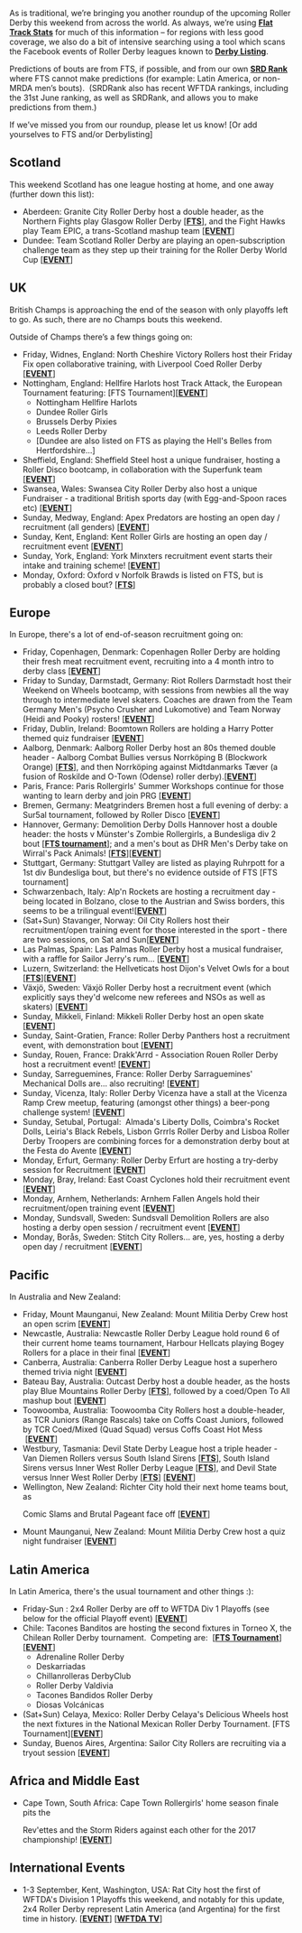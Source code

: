 <html><body><p class="p1"><span class="s1">As is traditional, we’re bringing you another roundup of the upcoming Roller Derby this weekend from across the world. As always, we’re using <a href="http://flattrackstats.com/"><span class="s2"><b>Flat Track Stats</b></span></a> for much of this information – for regions with less good coverage, we also do a bit of intensive searching using a tool which scans the Facebook events of Roller Derby leagues known to <strong><a href="http://derbylisting.com/dl/grid/">Derby Listing</a></strong>.</span></p>
<p class="p1"><span class="s1">Predictions of bouts are from FTS, if possible, and from our own <strong><a href="http://aoanla.pythonanywhere.com/SRDRankv2.html">SRD Rank</a></strong> where FTS cannot make predictions (for example: Latin America, or non-MRDA men’s bouts).  (SRDRank also has recent WFTDA rankings, including the 31st June ranking, as well as SRDRank, and allows you to make predictions from them.)</span></p>
<p class="p1"><span class="s1">If we’ve missed you from our roundup, please let us know! [Or add yourselves to FTS and/or Derbylisting]</span></p>

<h2 class="p2"><span class="s1"><b>Scotland</b></span></h2>
<p class="p2">This weekend Scotland has one league hosting at home, and one away (further down this list):</p>

<ul>
	<li>Aberdeen: Granite City Roller Derby host a double header, as the Northern Fights play Glasgow Roller Derby [<a href="http://flattrackstats.com/node/96575"><strong>FTS</strong></a>], and the Fight Hawks play Team EPIC, a trans-Scotland mashup team [<a href="https://www.facebook.com/events/261820977652555/"><strong>EVENT</strong></a>]</li>
	<li>Dundee: Team Scotland Roller Derby are playing an open-subscription challenge team as they step up their training for the Roller Derby World Cup [<a href="https://www.facebook.com/events/1874512536208906/?"><strong>EVENT</strong></a>]</li>
</ul>
<h2 class="p1">UK</h2>
<p class="p1"><span class="s1">British Champs is approaching the end of the season with only playoffs left to go. As such, there are no Champs bouts this weekend.</span></p>
Outside of Champs there’s a few things going on:
<ul>
	<li>Friday, Widnes, England: North Cheshire Victory Rollers host their Friday Fix open collaborative training, with Liverpool Coed Roller Derby [<a href="https://www.facebook.com/events/750250778515440/"><strong>EVENT</strong></a>]</li>
	<li>Nottingham, England: Hellfire Harlots host Track Attack, the European Tournament featuring: [FTS Tournament][<a href="https://www.facebook.com/events/416963188655753/"><strong>EVENT</strong></a>]
<ul>
	<li>Nottingham Hellfire Harlots</li>
	<li>Dundee Roller Girls</li>
	<li>Brussels Derby Pixies</li>
	<li>Leeds Roller Derby</li>
	<li>[Dundee are also listed on FTS as playing the Hell's Belles from Hertfordshire...]</li>
</ul>
</li>
	<li>Sheffield, England: Sheffield Steel host a unique fundraiser, hosting a Roller Disco bootcamp, in collaboration with the Superfunk team [<a href="https://www.facebook.com/events/100219040611663/"><strong>EVENT</strong></a>]</li>
	<li>Swansea, Wales: Swansea City Roller Derby also host a unique Fundraiser - a traditional British sports day (with Egg-and-Spoon races etc) [<a href="https://www.facebook.com/events/289638991455175/"><strong>EVENT</strong></a>]</li>
	<li>Sunday, Medway, England: Apex Predators are hosting an open day / recruitment (all genders) [<a href="https://www.facebook.com/events/330077064087468/"><strong>EVENT</strong></a>]</li>
	<li>Sunday, Kent, England: Kent Roller Girls are hosting an open day / recruitment event [<a href="https://www.facebook.com/events/328236244283678/"><strong>EVENT</strong></a>]</li>
	<li>Sunday, York, England: York Minxters recruitment event starts their intake and training scheme! [<a href="https://www.facebook.com/events/826741787495285/"><strong>EVENT</strong></a>]</li>
	<li>Monday, Oxford: Oxford v Norfolk Brawds is listed on FTS, but is probably a closed bout? [<a href="http://flattrackstats.com/node/96630"><strong>FTS</strong></a>]</li>
</ul>
<h2 class="p1">Europe</h2>
<p class="p1"><span class="s1">In Europe, there's a lot of end-of-season recruitment going on:</span></p>

<ul>
	<li>Friday, Copenhagen, Denmark: Copenhagen Roller Derby are holding their fresh meat recruitment event, recruiting into a 4 month intro to derby class [<a href="https://www.facebook.com/events/496296557377048/?"><strong>EVENT</strong></a>]<a href="https://www.facebook.com/events/452686678423621/"><strong></strong></a></li>
	<li>Friday to Sunday, Darmstadt, Germany: Riot Rollers Darmstadt host their Weekend on Wheels bootcamp, with sessions from newbies all the way through to intermediate level skaters. Coaches are drawn from the Team Germany Men's (Psycho Crusher and Lukomotive) and Team Norway (Heidi and Pooky) rosters! [<a href="https://www.facebook.com/events/410668229303826/"><strong>EVENT</strong></a>]</li>
	<li>Friday, Dublin, Ireland: Boomtown Rollers are holding a Harry Potter themed quiz fundraiser [<a href="https://www.facebook.com/events/1905629209690550/?"><strong>EVENT</strong></a>]</li>
	<li>Aalborg, Denmark: Aalborg Roller Derby host an 80s themed double header - Aalborg Combat Bullies versus Norrköping B (Blockwork Orange) [<a href="http://flattrackstats.com/node/95598"><strong>FTS</strong></a>], and then Norrköping against Midtdanmarks Tæver (a fusion of Roskilde and O-Town (Odense) roller derby).[<a href="https://www.facebook.com/events/874541192692966/"><strong>EVENT</strong></a>]</li>
	<li>Paris, France: Paris Rollergirls' Summer Workshops continue for those wanting to learn derby and join PRG [<a href="https://www.facebook.com/events/1806522209358754/"><strong>EVENT</strong></a>]</li>
	<li>Bremen, Germany: Meatgrinders Bremen host a full evening of derby: a Sur5al tournament, followed by Roller Disco [<a href="https://www.facebook.com/events/251364735355124/"><strong>EVENT</strong></a>]</li>
	<li>Hannover, Germany: Demolition Derby Dolls Hannover host a double header: the hosts v Münster's Zombie Rollergirls, a Bundesliga div 2 bout [<a href="http://flattrackstats.com/tournaments/88659/overview"><strong>FTS tournament</strong></a>]; and a men's bout as DHR Men's Derby take on Wirral's Pack Animals! [<a href="http://flattrackstats.com/bouts/96846/overview"><strong>FTS</strong></a>][<a href="https://www.facebook.com/events/2049146075313993/"><strong>EVENT</strong></a>]</li>
	<li>Stuttgart, Germany: Stuttgart Valley are listed as playing Ruhrpott for a 1st div Bundesliga bout, but there's no evidence outside of FTS [FTS tournament]</li>
	<li>Schwarzenbach, Italy: Alp'n Rockets are hosting a recruitment day - being located in Bolzano, close to the Austrian and Swiss borders, this seems to be a trilingual event![<a href="https://www.facebook.com/events/228113854383293/"><strong>EVENT</strong></a>]</li>
	<li>(Sat+Sun) Stavanger, Norway: Oil City Rollers host their recruitment/open training event for those interested in the sport - there are two sessions, on Sat and Sun[<a href="https://www.facebook.com/events/121350258505290/"><strong>EVENT</strong></a>]</li>
	<li>Las Palmas, Spain: Las Palmas Roller Derby host a musical fundraiser, with a raffle for Sailor Jerry's rum... [<a href="https://www.facebook.com/events/789818624533673/"><strong>EVENT</strong></a>]</li>
	<li>Luzern, Switzerland: the Hellveticats host Dijon's Velvet Owls for a bout [<a href="http://flattrackstats.com/node/96432"><strong>FTS</strong></a>][<a href="https://www.facebook.com/events/423037424757566/"><strong>EVENT</strong></a>]</li>
	<li>Växjö, Sweden: Växjö Roller Derby host a recruitment event (which explicitly says they'd welcome new referees and NSOs as well as skaters) [<a href="https://www.facebook.com/events/907614939390585/"><strong>EVENT</strong></a>]</li>
	<li>Sunday, Mikkeli, Finland: Mikkeli Roller Derby host an open skate [<a href="https://www.facebook.com/events/837654906400608/"><strong>EVENT</strong></a>]</li>
	<li>Sunday, Saint-Gratien, France: Roller Derby Panthers host a recruitment event, with demonstration bout [<a href="https://www.facebook.com/events/518151948528252/?"><strong>EVENT</strong></a>]</li>
	<li>Sunday, Rouen, France: Drakk'Arrd - Association Rouen Roller Derby host a recruitment event! [<a href="https://www.facebook.com/events/1296686270453404/"><strong>EVENT</strong></a>]</li>
	<li>Sunday, Sarreguemines, France: Roller Derby Sarraguemines' Mechanical Dolls are... also recruiting! [<a href="https://www.facebook.com/events/1646168858746859/"><strong>EVENT</strong></a>]</li>
	<li>Sunday, Vicenza, Italy: Roller Derby Vicenza have a stall at the Vicenza Ramp Crew meetup, featuring (amongst other things) a beer-pong challenge system! [<a href="https://www.facebook.com/events/165623473998258/"><strong>EVENT</strong></a>]</li>
	<li>Sunday, Setubal, Portugal:  Almada's Liberty Dolls, Coimbra's Rocket Dolls, Leiria's Black Rebels, Lisbon Grrrls Roller Derby and Lisboa Roller Derby Troopers are combining forces for a demonstration derby bout at the Festa do Avente [<a href="https://www.facebook.com/events/505917336421125/?"><strong>EVENT</strong></a>]</li>
	<li>Monday, Erfurt, Germany: Roller Derby Erfurt are hosting a try-derby session for Recruitment [<a href="https://www.facebook.com/events/236653203513952/"><strong>EVENT</strong></a>]</li>
	<li>Monday, Bray, Ireland: East Coast Cyclones hold their recruitment event [<a href="https://www.facebook.com/events/1432357473498321/"><strong>EVENT</strong></a>]</li>
	<li>Monday, Arnhem, Netherlands: Arnhem Fallen Angels hold their recruitment/open training event [<a href="https://www.facebook.com/events/1598803426817742/"><strong>EVENT</strong></a>]</li>
	<li>Monday, Sundsvall, Sweden: Sundsvall Demolition Rollers are also hosting a derby open session / recruitment event [<a href="https://www.facebook.com/events/205297063339676/"><strong>EVENT</strong></a>]</li>
	<li>Monday, Borås, Sweden: Stitch City Rollers... are, yes, hosting a derby open day / recruitment [<a href="http://www.facebook.com/events/1888665464730483/"><strong>EVENT</strong></a>]</li>
</ul>
<h2 class="p2"><span class="s1"><b>Pacific</b></span></h2>
In Australia and New Zealand:
<ul>
	<li>Friday, <span class="s1">Mount Maunganui, New Zealand: Mount Militia Derby Crew host an open scrim [<a href="https://www.facebook.com/events/1799511533396798/"><strong>EVENT</strong></a>]</span></li>
	<li>Newcastle, Australia: Newcastle Roller Derby League hold round 6 of their current home teams tournament, Harbour Hellcats playing Bogey Rollers for a place in their final [<a href="https://www.facebook.com/events/299921623810634/"><strong>EVENT</strong></a>]</li>
	<li>Canberra, Australia: Canberra Roller Derby League host a superhero themed trivia night [<a href="https://www.facebook.com/events/136226016979500/?"><strong>EVENT</strong></a>]</li>
	<li>Bateau Bay, Australia: Outcast Derby host a double header, as the hosts play Blue Mountains Roller Derby [<a href="http://flattrackstats.com/bouts/96892/overview"><strong>FTS</strong></a>], followed by a coed/Open To All mashup bout [<a href="https://www.facebook.com/events/1899312940329751/"><strong>EVENT</strong></a>]</li>
	<li>Toowoomba, Australia: Toowoomba City Rollers host a double-header, as TCR Juniors (Range Rascals) take on Coffs Coast Juniors, followed by TCR Coed/Mixed (Quad Squad) versus Coffs Coast Hot Mess  [<a href="https://www.facebook.com/events/1384051901650274/"><strong>EVENT</strong></a>]</li>
	<li>Westbury, Tasmania: Devil State Derby League host a triple header - Van Diemen Rollers versus South Island Sirens [<a href="http://flattrackstats.com/bouts/96893/overview"><strong>FTS</strong></a>], South Island Sirens versus Inner West Roller Derby League [<a href="http://flattrackstats.com/bouts/96894/overview"><strong>FTS</strong></a>], and Devil State versus Inner West Roller Derby [<a href="http://flattrackstats.com/bouts/96895/overview"><strong>FTS</strong></a>] [<a href="https://www.facebook.com/events/345005712588790/"><strong>EVENT</strong></a>]</li>
	<li>Wellington, New Zealand: Richter City hold their next home teams bout, as
<p class="p1"><span class="s1">Comic Slams and Brutal Pageant face off [<a href="https://www.facebook.com/events/1837694443227153/?"><strong>EVENT</strong></a>]</span></p>
</li>
	<li>Mount Maunganui, New Zealand: Mount Militia Derby Crew host a quiz night fundraiser [<a href="https://www.facebook.com/events/475813046123598/"><strong>EVENT</strong></a>]
</li>
</ul>
<h2><b>Latin America</b></h2>
<p class="p2">In Latin America, there's the usual tournament and other things :):</p>

<ul>
	<li>Friday-Sun : 2x4 Roller Derby are off to WFTDA Div 1 Playoffs (see below for the official Playoff event) [<a href="https://www.facebook.com/events/105241376806294/?"><strong>EVENT</strong></a>]</li>
	<li>Chile: Tacones Banditos are hosting the second fixtures in Torneo X, the Chilean Roller Derby tournament.  Competing are:  [<a href="http://flattrackstats.com/tournaments/96420"><strong>FTS Tournament</strong></a>][<a href="https://www.facebook.com/events/200513673814541/"><strong>EVENT</strong></a>]
<ul>
	<li>Adrenaline Roller Derby
</li>
	<li>Deskarriadas
</li>
	<li>Chillanrolleras DerbyClub
</li>
	<li>Roller Derby Valdivia
</li>
	<li>Tacones Bandidos Roller Derby
</li>
	<li>Diosas Volcánicas
</li>
</ul>
</li>
	<li>(Sat+Sun) Celaya, Mexico: Roller Derby Celaya's Delicious Wheels host the next fixtures in the National Mexican Roller Derby Tournament. [FTS Tournament][<a href="https://www.facebook.com/events/735737589944525/"><strong>EVENT</strong></a>]</li>
	<li>Sunday, Buenos Aires, Argentina: Sailor City Rollers are recruiting via a tryout session [<a href="https://www.facebook.com/events/1975904056028923/"><strong>EVENT</strong></a>]</li>
</ul>
<h2>Africa and Middle East</h2>
<ul>
	<li>Cape Town, South Africa: Cape Town Rollergirls' home season finale pits the
<p class="p1"><span class="s1">Rev'ettes and the Storm Riders against each other for the 2017 championship! [<a href="https://www.facebook.com/events/387060265022801/"><strong>EVENT</strong></a>]</span></p>
</li>
</ul>
<h2>International Events</h2>
<ul>
	<li>1-3 September, Kent, Washington, USA: Rat City host the first of WFTDA's Division 1 Playoffs this weekend, and notably for this update, 2x4 Roller Derby represent Latin America (and Argentina) for the first time in history. [<a href="https://www.facebook.com/events/1467627736630041/"><strong>EVENT</strong></a>] [<a href="https://wftda.tv/"><strong>WFTDA TV</strong></a>]</li>
</ul>
 

 </body></html>
